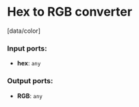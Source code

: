 # Hex to RGB converter

[data/color]

### Input ports:

* __hex__: `any`


### Output ports:

* __RGB__: `any`



